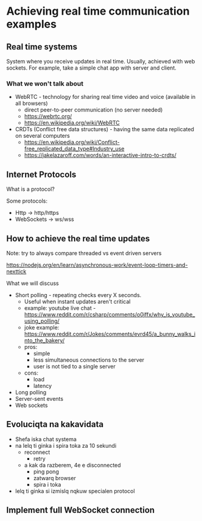 # Achieving real time communication examples

  
## Real time systems

System where you receive updates in real time. Usually, achieved with web sockets. For example, take a simple chat app with server and client.

### What we won't talk about
- WebRTC - technology for sharing real time video and voice (available in all browsers)
    - direct peer-to-peer communication (no server needed)
    - https://webrtc.org/
    - https://en.wikipedia.org/wiki/WebRTC
- CRDTs (Conflict free data structures) - having the same data replicated on several computers
    - https://en.wikipedia.org/wiki/Conflict-free_replicated_data_type#Industry_use
    - https://jakelazaroff.com/words/an-interactive-intro-to-crdts/

## Internet Protocols

What is a protocol?

Some protocols:
- Http -> http/https
- WebSockets -> ws/wss

## How to achieve the real time updates

Note: try to always compare threaded vs event driven servers

https://nodejs.org/en/learn/asynchronous-work/event-loop-timers-and-nexttick

What we will discuss
- Short polling - repeating checks every X seconds.
    - Useful when instant updates aren't critical
    - example: youtube live chat - https://www.reddit.com/r/csharp/comments/o0jffx/why_is_youtube_using_polling/
    - joke example: https://www.reddit.com/r/Jokes/comments/evrd45/a_bunny_walks_into_the_bakery/
    - pros:
      - simple
      - less simultaneous connections to the server
      - user is not tied to a single server 
    - cons:
      - load
      - latency
- Long polling
- Server-sent events
- Web sockets

## Evoluciqta na kakavidata

- Shefa iska chat systema
- na lelq ti ginka i spira toka za 10 sekundi
    - reconnect
        - retry
    - a kak da razberem, 4e e disconnected
        - ping pong
        - zatwarq browser
        - spira i toka
- lelq ti ginka si izmislq nqkuw specialen protocol

## Implement full WebSocket connection
